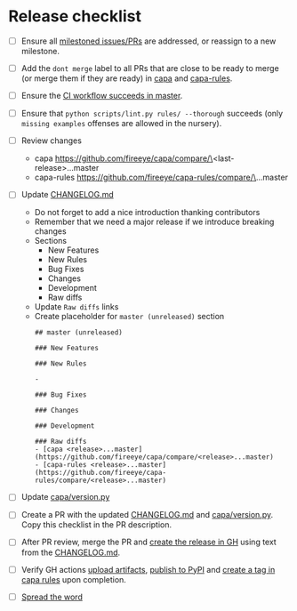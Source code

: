 # Release checklist

- [ ] Ensure all [milestoned issues/PRs](https://github.com/fireeye/capa/milestones) are addressed, or reassign to a new milestone.
- [ ] Add the `dont merge` label to all PRs that are close to be ready to merge (or merge them if they are ready) in [capa](https://github.com/fireeye/capa/pulls) and [capa-rules](https://github.com/fireeye/capa-rules/pulls).
- [ ] Ensure the [CI workflow succeeds in master](https://github.com/fireeye/capa/actions/workflows/tests.yml?query=branch%3Amaster).
- [ ] Ensure that `python scripts/lint.py rules/ --thorough` succeeds (only `missing examples`  offenses are allowed in the nursery).
- [ ] Review changes
  - capa https://github.com/fireeye/capa/compare/\<last-release\>...master
  - capa-rules https://github.com/fireeye/capa-rules/compare/\<last-release>\...master
- [ ] Update [CHANGELOG.md](https://github.com/fireeye/capa/blob/master/CHANGELOG.md)
  - Do not forget to add a nice introduction thanking contributors
  - Remember that we need a major release if we introduce breaking changes
  - Sections
    - New Features
    - New Rules
    - Bug Fixes
    - Changes
    - Development
    - Raw diffs
  - Update `Raw diffs` links
  - Create placeholder for `master (unreleased)` section
    ```
    ## master (unreleased)

    ### New Features

    ### New Rules

    -

    ### Bug Fixes

    ### Changes

    ### Development

    ### Raw diffs
    - [capa <release>...master](https://github.com/fireeye/capa/compare/<release>...master)
    - [capa-rules <release>...master](https://github.com/fireeye/capa-rules/compare/<release>...master)
    ```
- [ ] Update [capa/version.py](https://github.com/fireeye/capa/blob/master/capa/version.py)
- [ ] Create a PR with the updated [CHANGELOG.md](https://github.com/fireeye/capa/blob/master/CHANGELOG.md) and [capa/version.py](https://github.com/fireeye/capa/blob/master/capa/version.py). Copy this checklist in the PR description.
- [ ] After PR review, merge the PR and [create the release in GH](https://github.com/fireeye/capa/releases/new) using text from the [CHANGELOG.md](https://github.com/fireeye/capa/blob/master/CHANGELOG.md).
- [ ] Verify GH actions [upload artifacts](https://github.com/fireeye/capa/releases), [publish to PyPI](https://pypi.org/project/flare-capa) and [create a tag in capa rules](https://github.com/fireeye/capa-rules/tags) upon completion.
- [ ] [Spread the word](https://twitter.com)

